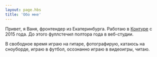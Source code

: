 ```yaml
---
layout: page.hbs
title: 'Обо мне'
---
```


Привет, я Ваня, фронтендер из Екатеринбурга.
Работаю в [Контуре](https://kontur.ru) с 2015 года.
До этого фуллстечил полтора года в веб-студии.

В свободное время играю на гитаре, фотографирую, катаюсь на сноуборде, играю в футбол, осознанно играю в видеоигры, читаю.

